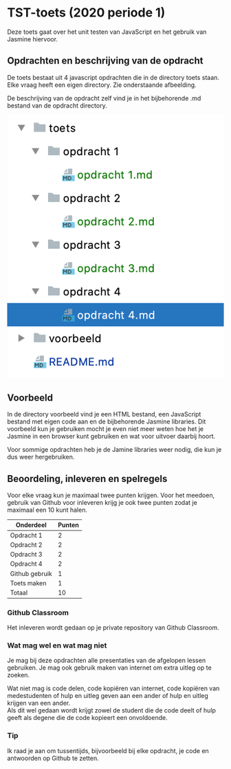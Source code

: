 # TST-toets (2020 periode 1)
Deze toets gaat over het unit testen van JavaScript en het gebruik van Jasmine hiervoor.

## Opdrachten en beschrijving van de opdracht
De toets bestaat uit 4 javascript opdrachten die in de directory toets staan.
Elke vraag heeft een eigen directory. Zie onderstaande afbeelding.

De beschrijving van de opdracht zelf vind je in het bijbehorende .md bestand van de opdracht directory.

![Project overzicht](./screenshots/projectstructuur.png)


## Voorbeeld
In de directory voorbeeld vind je een HTML bestand, een JavaScript bestand met eigen code aan en de bijbehorende Jasmine libraries.
Dit voorbeeld kun je gebruiken mocht je even niet meer weten hoe het je Jasmine in een browser kunt gebruiken en wat voor uitvoer daarbij hoort.

Voor sommige opdrachten heb je de Jamine libraries weer nodig, die kun je dus weer hergebruiken.


## Beoordeling, inleveren en spelregels
Voor elke vraag kun je maximaal twee punten krijgen. 
Voor het meedoen, gebruik van Github voor inleveren krijg je ook twee punten zodat je maximaal een 10 kunt halen.

Onderdeel  | Punten
--- | ---
Opdracht 1 | 2 
Opdracht 2 | 2 
Opdracht 3 | 2 
Opdracht 4 | 2 
Github gebruik | 1 
Toets maken | 1
Totaal | 10

### Github Classroom
Het inleveren wordt gedaan op je private repository van Github Classroom. 

### Wat mag wel en wat mag niet
Je mag bij deze opdrachten alle presentaties van de afgelopen lessen gebruiken. Je mag ook gebruik maken van internet om extra uitleg op te zoeken.  

Wat niet mag is code delen, code kopiëren van internet, code kopiëren van medestudenten of hulp en uitleg geven aan een ander of hulp en uitleg krijgen van een ander.   
Als dit wel gedaan wordt krijgt zowel de student die de code deelt of hulp geeft als degene die de code kopieert een onvoldoende. 

### Tip
Ik raad je aan om tussentijds, bijvoorbeeld bij elke opdracht, je code en antwoorden op Github te zetten.  

